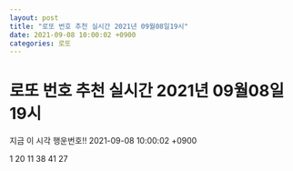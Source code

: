 ```yaml
---
layout: post
title: "로또 번호 추천 실시간 2021년 09월08일19시"
date: 2021-09-08 10:00:02 +0900
categories: 로또
---
```


# 로또 번호 추천 실시간 2021년 09월08일19시

지금 이 시각 행운번호!! 2021-09-08 10:00:02 +0900

 1  20  11  38  41  27 

